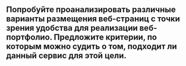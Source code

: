 ## Попробуйте проанализировать различные варианты размещения веб-страниц с точки зрения удобства для реализации веб-портфолио. Предложите критерии, по которым можно судить о том, подходит ли данный сервис для этой цели.
